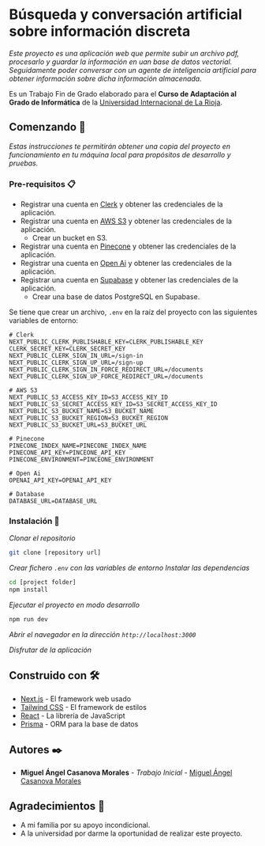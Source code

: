 # Búsqueda y conversación artificial sobre información discreta

_Este proyecto es una aplicación web que permite subir un archivo pdf, procesarlo y guardar la información en uan base de datos vectorial.
Seguidamente poder conversar con un agente de inteligencia artificial para obtener información sobre dicha información almacenada._

Es un Trabajo Fin de Grado elaborado para el **Curso de Adaptación al Grado de Informática** de la [Universidad Internacional de La Rioja](https://www.unir.net/).

## Comenzando 🚀

_Estas instrucciones te permitirán obtener una copia del proyecto en funcionamiento en tu máquina local para propósitos de desarrollo y pruebas._


### Pre-requisitos 📋

* Registrar una cuenta en [Clerk](https://www.clerk.dev/) y obtener las credenciales de la aplicación.
* Registrar una cuenta en [AWS S3](https://aws.amazon.com/s3/) y obtener las credenciales de la aplicación. 
  * Crear un bucket en S3.
* Registrar una cuenta en [Pinecone](https://www.pinecone.io/) y obtener las credenciales de la aplicación.
* Registrar una cuenta en [Open Ai](https://www.openai.com/) y obtener las credenciales de la aplicación.
* Registrar una cuenta en [Supabase](https://www.supabase.io/) y obtener las credenciales de la aplicación.
  * Crear una base de datos PostgreSQL en Supabase.

Se tiene que crear un archivo,  `.env` en la raíz del proyecto con las siguientes variables de entorno:

```
# Clerk
NEXT_PUBLIC_CLERK_PUBLISHABLE_KEY=CLERK_PUBLISHABLE_KEY
CLERK_SECRET_KEY=CLERK_SECRET_KEY
NEXT_PUBLIC_CLERK_SIGN_IN_URL=/sign-in
NEXT_PUBLIC_CLERK_SIGN_UP_URL=/sign-up
NEXT_PUBLIC_CLERK_SIGN_IN_FORCE_REDIRECT_URL=/documents
NEXT_PUBLIC_CLERK_SIGN_UP_FORCE_REDIRECT_URL=/documents

# AWS S3
NEXT_PUBLIC_S3_ACCESS_KEY_ID=S3_ACCESS_KEY_ID
NEXT_PUBLIC_S3_SECRET_ACCESS_KEY_ID=S3_SECRET_ACCESS_KEY_ID
NEXT_PUBLIC_S3_BUCKET_NAME=S3_BUCKET_NAME
NEXT_PUBLIC_S3_BUCKET_REGION=S3_BUCKET_REGION
NEXT_PUBLIC_S3_BUCKET_URL=S3_BUCKET_URL

# Pinecone
PINECONE_INDEX_NAME=PINECONE_INDEX_NAME
PINECONE_API_KEY=PINCEONE_API_KEY
PINECONE_ENVIRONMENT=PINCEONE_ENVIRONMENT

# Open Ai
OPENAI_API_KEY=OPENAI_API_KEY

# Database
DATABASE_URL=DATABASE_URL
```

### Instalación 🔧

_Clonar el repositorio_

```bash
git clone [repository url]
```

_Crear fichero `.env` con las variables de entorno_
_Instalar las dependencias_

```bash
cd [project folder]
npm install
```

_Ejecutar el proyecto en modo desarrollo_

```bash
npm run dev
```

_Abrir el navegador en la dirección `http://localhost:3000`_

_Disfrutar de la aplicación_

## Construido con 🛠️

* [Next.js](https://nextjs.org/) - El framework web usado
* [Tailwind CSS](https://tailwindcss.com/) - El framework de estilos
* [React](https://es.reactjs.org/) - La librería de JavaScript
* [Prisma](https://www.prisma.io/) - ORM para la base de datos

## Autores ✒️
* **Miguel Ángel Casanova Morales** - *Trabajo Inicial* - [Miguel Ángel Casanova Morales](https://www.linkedin.com/in/mikycasanova/)

## Agradecimientos 🎁

* A mi familia por su apoyo incondicional.
* A la universidad por darme la oportunidad de realizar este proyecto.

